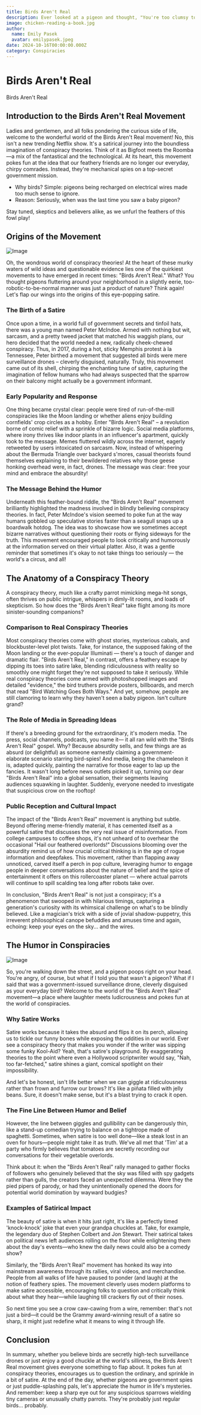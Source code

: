 ```yaml
---
title: Birds Aren't Real
description: Ever looked at a pigeon and thought, "You're too clumsy to be real"? Dive into the world of BirdTruthers where every feathered friend is potentially a surveillance drone! Get ready to rethink those breadcrumbs in the park.
image: chicken-reading-a-book.jpg
author:
  name: Emily Pasek
  avatar: emilypasek.jpeg
date: 2024-10-16T00:00:00.000Z
category: Conspiracies
---
```


# Birds Aren't Real

Birds Aren't Real

## Introduction to the Birds Aren't Real Movement

Ladies and gentlemen, and all folks pondering the curious side of life, welcome to the wonderful world of the Birds Aren't Real movement! No, this isn't a new trending Netflix show. It's a satirical journey into the boundless imagination of conspiracy theories. Think of it as Bigfoot meets the Roomba—a mix of the fantastical and the technological. At its heart, this movement pokes fun at the idea that our feathery friends are no longer our everyday, chirpy comrades. Instead, they're mechanical spies on a top-secret government mission.

- Why birds? Simple: pigeons being recharged on electrical wires made too much sense to ignore.
- Reason: Seriously, when was the last time you saw a baby pigeon?

Stay tuned, skeptics and believers alike, as we unfurl the feathers of this fowl play!

## Origins of the Movement

![Image](https://narratomedia.s3.amazonaws.com/3951f9b7-e736-413d-87ef-blob)

Oh, the wondrous world of conspiracy theories! At the heart of these murky waters of wild ideas and questionable evidence lies one of the quirkiest movements to have emerged in recent times: "Birds Aren't Real." What? You thought pigeons fluttering around your neighborhood in a slightly eerie, too-robotic-to-be-normal manner was just a product of nature? Think again! Let's flap our wings into the origins of this eye-popping satire.

### The Birth of a Satire

Once upon a time, in a world full of government secrets and tinfoil hats, there was a young man named Peter McIndoe. Armed with nothing but wit, sarcasm, and a pretty tweed jacket that matched his waggish plans, our hero decided that the world needed a new, radically cheek-chewed conspiracy. Thus, in 2017, during a hot, sticky Memphis protest à la Tennessee, Peter birthed a movement that suggested all birds were mere surveillance drones – cleverly disguised, naturally. Truly, this movement came out of its shell, chirping the enchanting tune of satire, capturing the imagination of fellow humans who had always suspected that the sparrow on their balcony might actually be a government informant.

### Early Popularity and Response

One thing became crystal clear: people were tired of run-of-the-mill conspiracies like the Moon landing or whether aliens enjoy building cornfields' crop circles as a hobby. Enter "Birds Aren't Real" – a revolution borne of comic relief with a sprinkle of bizarre logic. Social media platforms, where irony thrives like indoor plants in an influencer's apartment, quickly took to the message. Memes fluttered wildly across the internet, eagerly retweeted by users intoxicated on sarcasm. Now, instead of whispering about the Bermuda Triangle over backyard s'mores, casual theorists found themselves explaining to their bewildered relatives why those geese honking overhead were, in fact, drones. The message was clear: free your mind and embrace the absurdity!

### The Message Behind the Humor

Underneath this feather-bound riddle, the "Birds Aren't Real" movement brilliantly highlighted the madness involved in blindly believing conspiracy theories. In fact, Peter McIndoe's vision seemed to poke fun at the way humans gobbled up speculative stories faster than a seagull snaps up a boardwalk hotdog. The idea was to showcase how we sometimes accept bizarre narratives without questioning their roots or flying sideways for the truth. This movement encouraged people to look critically and humorously at the information served on their virtual platter. Also, it was a gentle reminder that sometimes it's okay to not take things too seriously — the world's a circus, and all!

## The Anatomy of a Conspiracy Theory

A conspiracy theory, much like a crafty parrot mimicking mega-hit songs, often thrives on public intrigue, whispers in dimly-lit rooms, and loads of skepticism. So how does the "Birds Aren't Real" take flight among its more sinister-sounding companions?

### Comparison to Real Conspiracy Theories

Most conspiracy theories come with ghost stories, mysterious cabals, and blockbuster-level plot twists. Take, for instance, the supposed faking of the Moon landing or the ever-popular Illuminati — there's a touch of danger and dramatic flair. "Birds Aren't Real," in contrast, offers a feathery escape by dipping its toes into satire lake, blending ridiculousness with reality so smoothly one might forget they're not supposed to take it seriously. While real conspiracy theories come armed with photoshopped images and detailed "evidence," the bird truthers provide posters, billboards, and merch that read "Bird Watching Goes Both Ways." And yet, somehow, people are still clamoring to learn why they haven't seen a baby pigeon. Isn't culture grand?

### The Role of Media in Spreading Ideas

If there's a breeding ground for the extraordinary, it's modern media. The press, social channels, podcasts, you name it— it all ran wild with the "Birds Aren't Real" gospel. Why? Because absurdity sells, and few things are as absurd (or delightful) as someone earnestly claiming a government-elaborate scenario starring bird-spies! And media, being the chameleon it is, adapted quickly, painting the narrative for those eager to lap up the fancies. It wasn't long before news outlets picked it up, turning our dear "Birds Aren't Real" into a global sensation, their segments leaving audiences squawking in laughter. Suddenly, everyone needed to investigate that suspicious crow on the rooftop!

### Public Reception and Cultural Impact

The impact of the "Birds Aren't Real" movement is anything but subtle. Beyond offering meme-friendly material, it has cemented itself as a powerful satire that discusses the very real issue of misinformation. From college campuses to coffee shops, it's not unheard of to overhear the occasional "Hail our feathered overlords!" Discussions blooming over the absurdity remind us of how crucial critical thinking is in the age of rogue information and deepfakes. This movement, rather than flapping away unnoticed, carved itself a perch in pop culture, leveraging humor to engage people in deeper conversations about the nature of belief and the spice of entertainment it offers on this rollercoaster planet — where actual parrots will continue to spill scalding tea long after robots take over.

In conclusion, "Birds Aren't Real" is not just a conspiracy; it's a phenomenon that swooped in with hilarious timings, capturing a generation's curiosity with its whimsical challenge on what's to be blindly believed. Like a magician's trick with a side of jovial shadow-puppetry, this irreverent philosophical canope befuddles and amuses time and again, echoing: keep your eyes on the sky... and the wires.

## The Humor in Conspiracies

![Image](https://narratomedia.s3.amazonaws.com/a1868911-a64c-4875-a516-blob)

So, you're walking down the street, and a pigeon poops right on your head. You're angry, of course, but what if I told you that wasn't a pigeon? What if I said that was a government-issued surveillance drone, cleverly disguised as your everyday bird? Welcome to the world of the "Birds Aren't Real" movement—a place where laughter meets ludicrousness and pokes fun at the world of conspiracies.

### Why Satire Works

Satire works because it takes the absurd and flips it on its perch, allowing us to tickle our funny bones while exposing the oddities in our world. Ever see a conspiracy theory that makes you wonder if the writer was sipping some funky Kool-Aid? Yeah, that's satire's playground. By exaggerating theories to the point where even a Hollywood scriptwriter would say, "Nah, too far-fetched," satire shines a giant, comical spotlight on their impossibility.

And let's be honest, isn't life better when we can giggle at ridiculousness rather than frown and furrow our brows? It's like a piñata filled with jelly beans. Sure, it doesn't make sense, but it's a blast trying to crack it open.

### The Fine Line Between Humor and Belief

However, the line between giggles and gullibility can be dangerously thin, like a stand-up comedian trying to balance on a tightrope made of spaghetti. Sometimes, when satire is too well done—like a steak lost in an oven for hours—people might take it as truth. We've all met that 'Tim' at a party who firmly believes that tomatoes are secretly recording our conversations for their vegetable overlords.

Think about it: when the "Birds Aren't Real" rally managed to gather flocks of followers who genuinely believed that the sky was filled with spy gadgets rather than gulls, the creators faced an unexpected dilemma. Were they the pied pipers of parody, or had they unintentionally opened the doors for potential world domination by wayward budgies?

### Examples of Satirical Impact

The beauty of satire is when it hits just right, it's like a perfectly timed 'knock-knock' joke that even your grandpa chuckles at. Take, for example, the legendary duo of Stephen Colbert and Jon Stewart. Their satirical takes on political news left audiences rolling on the floor while enlightening them about the day's events—who knew the daily news could also be a comedy show?

Similarly, the "Birds Aren't Real" movement has honked its way into mainstream awareness through its rallies, viral videos, and merchandise. People from all walks of life have paused to ponder (and laugh) at the notion of feathery spies. The movement cleverly uses modern platforms to make satire accessible, encouraging folks to question and critically think about what they hear—while laughing till crackers fly out of their noses.

So next time you see a crow caw-cawing from a wire, remember: that's not just a bird—it could be the Grammy award-winning result of a satire so sharp, it might just redefine what it means to wing it through life.

## Conclusion

In summary, whether you believe birds are secretly high-tech surveillance drones or just enjoy a good chuckle at the world's silliness, the Birds Aren't Real movement gives everyone something to flap about. It pokes fun at conspiracy theories, encourages us to question the ordinary, and sprinkle in a bit of satire. At the end of the day, whether pigeons are government spies or just puddle-splashing pals, let's appreciate the humor in life's mysteries. And remember: keep a sharp eye out for any suspicious sparrows wielding tiny cameras or unusually chatty parrots. They're probably just regular birds... probably.

